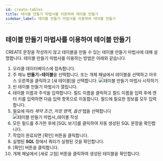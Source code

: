 ```yaml
---
id: create-tables
title: 테이블 만들기 마법사를 이용하여 테이블 만들기
sidebar_label: 테이블 만들기 마법사를 이용하여 테이블 만들기
---
```


## 테이블 만들기 마법사를 이용하여 테이블 만들기

CREATE 문장을 작성하지 않고 테이블을 만들 수 있는 테이블 만들기 마법사에 대해 설명합니다. 테이블 만들기 마법사를 이용하는 방법은 아래와 같습니다.

1. 오라클 데이터베이스에 접속합니다.
2. 주 메뉴 **만들기**>**테이블**을 선택합니다. 또는 개체 패널에서 테이블을 선택하고 마우스 오른쪽을 클릭하고 [새 테이블]을 선택합니다.
![테이블 만들기 마법사 시작하기](https://s3.ap-northeast-2.amazonaws.com/sqlgate-manual-content/B9DE77D22A4F6275B2F718C095FEA88B.jpg)
3. 빈 테이블 만들기 마법사가 열립니다.
4. 테이블 이름과 주석을 입력합니다. 필드 이름을 클릭하고 필드 이름을 입력 후에 엔터 키를 입력하면 다음 입력 항목으로 이동합니다. 필드에 필요한 정보를 모두 입력합니다.
5. 필요에 따라 *제약 조건*, *저장 영역*, *옵션* 탭을 선택합니다
![테이블 만들기 마법사_테이블 작성](https://s3.ap-northeast-2.amazonaws.com/sqlgate-manual-content/5FCF53F13651B88AD28BB0B95F1949B6.jpg)
6. 모든 필드를 추가한 후에 [SQL 보기]를 클릭하여 자동 생성된 SQL 문장을 확인합니다.
7. 작업이 완료되면 [확인] 버튼을 클릭합니다.
8. 실행된 **SQL** 창에서 쿼리가 실행된 것을 확인합니다.
9. [확인] 버튼을 클릭합니다.
10. 개체 패널에서 [새로 고침] 버튼을 클릭하여 생성된 테이블을 확인합니다.


